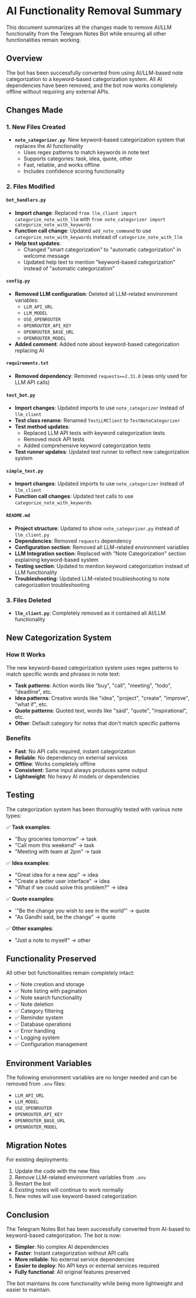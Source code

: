 # AI Functionality Removal Summary

This document summarizes all the changes made to remove AI/LLM functionality from the Telegram Notes Bot while ensuring all other functionalities remain working.

## Overview

The bot has been successfully converted from using AI/LLM-based note categorization to a keyword-based categorization system. All AI dependencies have been removed, and the bot now works completely offline without requiring any external APIs.

## Changes Made

### 1. New Files Created

- **`note_categorizer.py`**: New keyword-based categorization system that replaces the AI functionality
  - Uses regex patterns to match keywords in note text
  - Supports categories: task, idea, quote, other
  - Fast, reliable, and works offline
  - Includes confidence scoring functionality

### 2. Files Modified

#### `bot_handlers.py`
- **Import change**: Replaced `from llm_client import categorize_note_with_llm` with `from note_categorizer import categorize_note_with_keywords`
- **Function call change**: Updated `add_note_command` to use `categorize_note_with_keywords` instead of `categorize_note_with_llm`
- **Help text updates**: 
  - Changed "smart categorization" to "automatic categorization" in welcome message
  - Updated help text to mention "keyword-based categorization" instead of "automatic categorization"

#### `config.py`
- **Removed LLM configuration**: Deleted all LLM-related environment variables:
  - `LLM_API_URL`
  - `LLM_MODEL`
  - `USE_OPENROUTER`
  - `OPENROUTER_API_KEY`
  - `OPENROUTER_BASE_URL`
  - `OPENROUTER_MODEL`
- **Added comment**: Added note about keyword-based categorization replacing AI

#### `requirements.txt`
- **Removed dependency**: Removed `requests==2.31.0` (was only used for LLM API calls)

#### `test_bot.py`
- **Import changes**: Updated imports to use `note_categorizer` instead of `llm_client`
- **Test class rename**: Renamed `TestLLMClient` to `TestNoteCategorizer`
- **Test method updates**: 
  - Replaced LLM API tests with keyword categorization tests
  - Removed mock API tests
  - Added comprehensive keyword categorization tests
- **Test runner updates**: Updated test runner to reflect new categorization system

#### `simple_test.py`
- **Import changes**: Updated imports to use `note_categorizer` instead of `llm_client`
- **Function call changes**: Updated test calls to use `categorize_note_with_keywords`

#### `README.md`
- **Project structure**: Updated to show `note_categorizer.py` instead of `llm_client.py`
- **Dependencies**: Removed `requests` dependency
- **Configuration section**: Removed all LLM-related environment variables
- **LLM Integration section**: Replaced with "Note Categorization" section explaining keyword-based system
- **Testing section**: Updated to mention keyword categorization instead of LLM functionality
- **Troubleshooting**: Updated LLM-related troubleshooting to note categorization troubleshooting

### 3. Files Deleted

- **`llm_client.py`**: Completely removed as it contained all AI/LLM functionality

## New Categorization System

### How It Works
The new keyword-based categorization system uses regex patterns to match specific words and phrases in note text:

- **Task patterns**: Action words like "buy", "call", "meeting", "todo", "deadline", etc.
- **Idea patterns**: Creative words like "idea", "project", "create", "improve", "what if", etc.
- **Quote patterns**: Quoted text, words like "said", "quote", "inspirational", etc.
- **Other**: Default category for notes that don't match specific patterns

### Benefits
- **Fast**: No API calls required, instant categorization
- **Reliable**: No dependency on external services
- **Offline**: Works completely offline
- **Consistent**: Same input always produces same output
- **Lightweight**: No heavy AI models or dependencies

## Testing

The categorization system has been thoroughly tested with various note types:

✅ **Task examples**:
- "Buy groceries tomorrow" → task
- "Call mom this weekend" → task
- "Meeting with team at 2pm" → task

✅ **Idea examples**:
- "Great idea for a new app" → idea
- "Create a better user interface" → idea
- "What if we could solve this problem?" → idea

✅ **Quote examples**:
- '"Be the change you wish to see in the world"' → quote
- "As Gandhi said, be the change" → quote

✅ **Other examples**:
- "Just a note to myself" → other

## Functionality Preserved

All other bot functionalities remain completely intact:

- ✅ Note creation and storage
- ✅ Note listing with pagination
- ✅ Note search functionality
- ✅ Note deletion
- ✅ Category filtering
- ✅ Reminder system
- ✅ Database operations
- ✅ Error handling
- ✅ Logging system
- ✅ Configuration management

## Environment Variables

The following environment variables are no longer needed and can be removed from `.env` files:

- `LLM_API_URL`
- `LLM_MODEL`
- `USE_OPENROUTER`
- `OPENROUTER_API_KEY`
- `OPENROUTER_BASE_URL`
- `OPENROUTER_MODEL`

## Migration Notes

For existing deployments:
1. Update the code with the new files
2. Remove LLM-related environment variables from `.env`
3. Restart the bot
4. Existing notes will continue to work normally
5. New notes will use keyword-based categorization

## Conclusion

The Telegram Notes Bot has been successfully converted from AI-based to keyword-based categorization. The bot is now:
- **Simpler**: No complex AI dependencies
- **Faster**: Instant categorization without API calls
- **More reliable**: No external service dependencies
- **Easier to deploy**: No API keys or external services required
- **Fully functional**: All original features preserved

The bot maintains its core functionality while being more lightweight and easier to maintain.